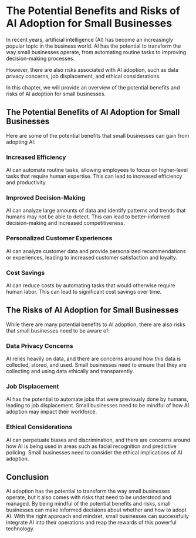 The Potential Benefits and Risks of AI Adoption for Small Businesses
=============================================================================================

In recent years, artificial intelligence (AI) has become an increasingly popular topic in the business world. AI has the potential to transform the way small businesses operate, from automating routine tasks to improving decision-making processes.

However, there are also risks associated with AI adoption, such as data privacy concerns, job displacement, and ethical considerations.

In this chapter, we will provide an overview of the potential benefits and risks of AI adoption for small businesses.

The Potential Benefits of AI Adoption for Small Businesses
----------------------------------------------------------

Here are some of the potential benefits that small businesses can gain from adopting AI:

### Increased Efficiency

AI can automate routine tasks, allowing employees to focus on higher-level tasks that require human expertise. This can lead to increased efficiency and productivity.

### Improved Decision-Making

AI can analyze large amounts of data and identify patterns and trends that humans may not be able to detect. This can lead to better-informed decision-making and increased competitiveness.

### Personalized Customer Experiences

AI can analyze customer data and provide personalized recommendations or experiences, leading to increased customer satisfaction and loyalty.

### Cost Savings

AI can reduce costs by automating tasks that would otherwise require human labor. This can lead to significant cost savings over time.

The Risks of AI Adoption for Small Businesses
---------------------------------------------

While there are many potential benefits to AI adoption, there are also risks that small businesses need to be aware of:

### Data Privacy Concerns

AI relies heavily on data, and there are concerns around how this data is collected, stored, and used. Small businesses need to ensure that they are collecting and using data ethically and transparently.

### Job Displacement

AI has the potential to automate jobs that were previously done by humans, leading to job displacement. Small businesses need to be mindful of how AI adoption may impact their workforce.

### Ethical Considerations

AI can perpetuate biases and discrimination, and there are concerns around how AI is being used in areas such as facial recognition and predictive policing. Small businesses need to consider the ethical implications of AI adoption.

Conclusion
----------

AI adoption has the potential to transform the way small businesses operate, but it also comes with risks that need to be understood and managed. By being mindful of the potential benefits and risks, small businesses can make informed decisions about whether and how to adopt AI. With the right approach and mindset, small businesses can successfully integrate AI into their operations and reap the rewards of this powerful technology.


